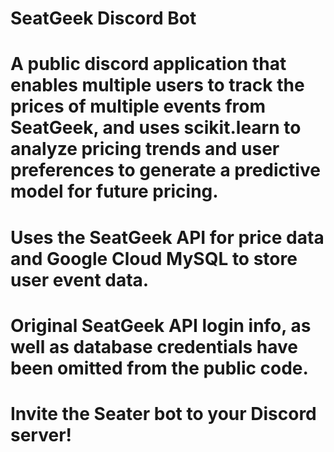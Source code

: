 # SeatGeek Discord Bot
# A public discord application that enables multiple users to track the prices of multiple events from SeatGeek, and uses scikit.learn to analyze pricing trends and user preferences to generate a predictive model for future pricing. 
# Uses the SeatGeek API for price data and Google Cloud MySQL to store user event data.
# Original SeatGeek API login info, as well as database credentials have been omitted from the public code.
# Invite the Seater bot to your Discord server!
